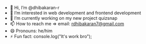- 👋 Hi, I’m @dhibakaran-r
- 👀 I’m interested in web development and frontend development
- 🌱 I’m currently working on my new project quizsnap
- 📫 How to reach me => email: rdhibakaran7@gmail.com
- 😄 Pronouns: he/him
- ⚡ Fun fact: console.log("It's work bro");

<!---
dhibakaran-r/dhibakaran-r is a ✨ special ✨ repository because its `README.md` (this file) appears on your GitHub profile.
You can click the Preview link to take a look at your changes.
--->
